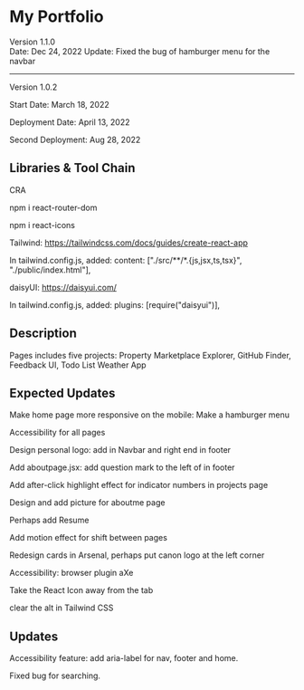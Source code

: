 # My Portfolio

Version 1.1.0  
Date: Dec 24, 2022
Update: Fixed the bug of hamburger menu for the navbar

---

Version 1.0.2

Start Date: March 18, 2022

Deployment Date: April 13, 2022

Second Deployment: Aug 28, 2022

## Libraries & Tool Chain

CRA

npm i react-router-dom

npm i react-icons

Tailwind: https://tailwindcss.com/docs/guides/create-react-app

In tailwind.config.js, added:
content: ["./src/**/*.{js,jsx,ts,tsx}", "./public/index.html"],

daisyUI: https://daisyui.com/

In tailwind.config.js, added:
plugins: [require("daisyui")],

## Description

Pages includes five projects:
Property Marketplace Explorer,
GitHub Finder,
Feedback UI,
Todo List
Weather App

## Expected Updates

Make home page more responsive on the mobile: Make a hamburger menu

Accessibility for all pages

Design personal logo: add in Navbar and right end in footer

Add aboutpage.jsx: add question mark to the left of in footer

Add after-click highlight effect for indicator numbers in projects page

Design and add picture for aboutme page

Perhaps add Resume

Add motion effect for shift between pages

Redesign cards in Arsenal, perhaps put canon logo at the left corner

Accessibility: browser plugin aXe

Take the React Icon away from the tab

clear the alt in Tailwind CSS

## Updates

Accessibility feature: add aria-label for nav, footer and home.

Fixed bug for searching.
